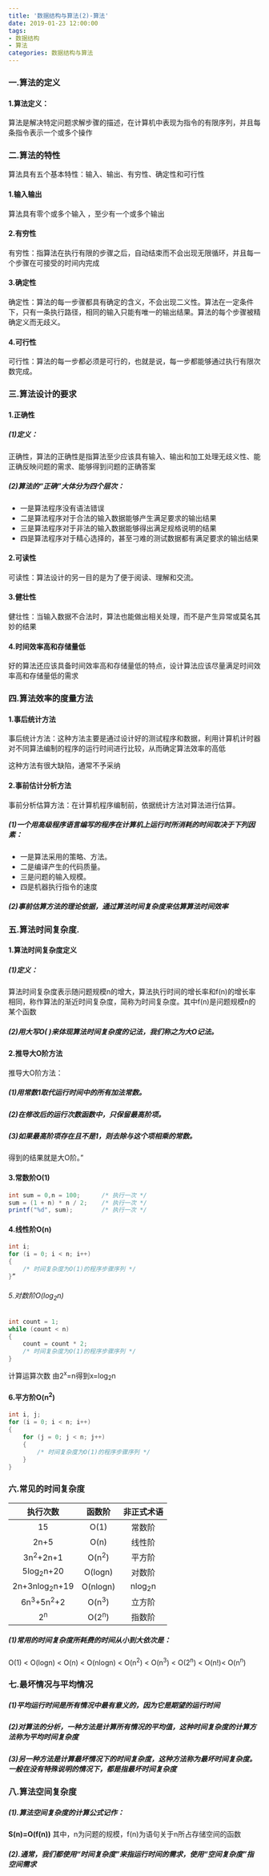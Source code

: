 ```yaml
---
title: '数据结构与算法(2)-算法'
date: 2019-01-23 12:00:00
tags: 
- 数据结构
- 算法
categories: 数据结构与算法
---
```



### 一.算法的定义

#### 1.算法定义：
算法是解决特定问题求解步骤的描述，在计算机中表现为指令的有限序列，并且每条指令表示一个或多个操作

### 二.算法的特性

算法具有五个基本特性：输入、输出、有穷性、确定性和可行性
#### 1.输入输出

算法具有零个或多个输入 ，至少有一个或多个输出

#### 2.有穷性
有穷性：指算法在执行有限的步骤之后，自动结束而不会出现无限循环，并且每一个步骤在可接受的时间内完成

#### 3.确定性
确定性：算法的每一步骤都具有确定的含义，不会出现二义性。算法在一定条件下，只有一条执行路径，相同的输入只能有唯一的输出结果。算法的每个步骤被精确定义而无歧义。
#### 4.可行性
可行性：算法的每一步都必须是可行的，也就是说，每一步都能够通过执行有限次数完成。

### 三.算法设计的要求
#### 1.正确性
##### (1)定义：
正确性，算法的正确性是指算法至少应该具有输入、输出和加工处理无歧义性、能正确反映问题的需求、能够得到问题的正确答案
##### (2)算法的“正确”大体分为四个层次：
* 一是算法程序没有语法错误
* 二是算法程序对于合法的输入数据能够产生满足要求的输出结果
* 三是算法程序对于非法的输入数据能够得出满足规格说明的结果
* 四是算法程序对于精心选择的，甚至刁难的测试数据都有满足要求的输出结果

#### 2.可读性
可读性：算法设计的另一目的是为了便于阅读、理解和交流。

#### 3.健壮性
健壮性：当输入数据不合法时，算法也能做出相关处理，而不是产生异常或莫名其妙的结果

#### 4.时间效率高和存储量低
好的算法还应该具备时间效率高和存储量低的特点，设计算法应该尽量满足时间效率高和存储量低的需求

### 四.算法效率的度量方法
#### 1.事后统计方法
事后统计方法：这种方法主要是通过设计好的测试程序和数据，利用计算机计时器对不同算法编制的程序的运行时间进行比较，从而确定算法效率的高低

这种方法有很大缺陷，通常不予采纳


#### 2.事前估计分析方法
事前分析估算方法：在计算机程序编制前，依据统计方法对算法进行估算。

##### (1)一个用高级程序语言编写的程序在计算机上运行时所消耗的时间取决于下列因素：
* 一是算法采用的策略、方法。 
* 二是编译产生的代码质量。 
* 三是问题的输入规模。 
* 四是机器执行指令的速度

##### (2)事前估算方法的理论依据，通过算法时间复杂度来估算算法时间效率

### 五.算法时间复杂度.
#### 1.算法时间复杂度定义

##### (1)定义：
算法时间复杂度表示随问题规模n的增大，算法执行时间的增长率和f(n)的增长率相同，称作算法的渐近时间复杂度，简称为时间复杂度。其中f(n)是问题规模n的某个函数

##### (2)用大写O( )来体现算法时间复杂度的记法，我们称之为大O记法。

#### 2.推导大O阶方法

推导大O阶方法：
##### (1)用常数1取代运行时间中的所有加法常数。
##### (2)在修改后的运行次数函数中，只保留最高阶项。
##### (3)如果最高阶项存在且不是1，则去除与这个项相乘的常数。
得到的结果就是大O阶。”

#### 3.常数阶O(1)
```java
int sum = 0,n = 100;      /* 执行一次 */
sum = (1 + n) * n / 2;    /* 执行一次 */
printf("%d", sum);        /* 执行一次 */
```
#### 4.线性阶O(n)
```java
int i;
for (i = 0; i < n; i++)
{
    /* 时间复杂度为O(1)的程序步骤序列 */
}”
```
###### 5.对数阶O(log<sub>2</sub>n)
```java
int count = 1;
while (count < n)
{
    count = count * 2;
    /* 时间复杂度为O(1)的程序步骤序列 */
}
```
计算运算次数
由2<sup>x</sup>=n得到x=log<sub>2</sub>n

#### 6.平方阶O(n<sup>2</sup>)
```java
int i, j;
for (i = 0; i < n; i++)
{
    for (j = 0; j < n; j++)
    {
        /* 时间复杂度为O(1)的程序步骤序列 */
    }
}
```
### 六.常见的时间复杂度

|执行次数|函数阶|非正式术语|
|:-:|:-:|:-:|
|15|O(1)|常数阶|
|2n+5|O(n)|线性阶|
|3n<sup>2</sup>+2n+1|O(n<sup>2</sup>)|平方阶|
|5log<sub>2</sub>n+20|O(logn)|对数阶|
|2n+3nlog<sub>2</sub>n+19|O(nlogn)|nlog<sub>2</sub>n|
|6n<sup>3</sup>+5n<sup>2</sup>+2|O(n<sup>3</sup>)|立方阶|
|2<sup>n</sup>|O(2<sup>n</sup>)|指数阶|

##### (1)常用的时间复杂度所耗费的时间从小到大依次是：

O(1) < O(logn) < O(n) < O(nlogn) < O(n<sup>2</sup>) < O(n<sup>3</sup>) < O(2<sup>n</sup>) < O(n!)< O(n<sup>n</sup>)

### 七.最坏情况与平均情况
##### (1)平均运行时间是所有情况中最有意义的，因为它是期望的运行时间

##### (2)对算法的分析，一种方法是计算所有情况的平均值，这种时间复杂度的计算方法称为平均时间复杂度

##### (3)另一种方法是计算最坏情况下的时间复杂度，这种方法称为最坏时间复杂度。一般在没有特殊说明的情况下，都是指最坏时间复杂度

### 八.算法空间复杂度

##### (1).算法空间复杂度的计算公式记作：
**S(n)=O(f(n))**
其中，n为问题的规模，f(n)为语句关于n所占存储空间的函数

##### (2).通常，我们都使用“时间复杂度”来指运行时间的需求，使用“空间复杂度”指空间需求